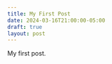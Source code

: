 ```yaml
---
title: My First Post
date: 2024-03-16T21:00:00-05:00
draft: true
layout: post
---
```


My first post.
